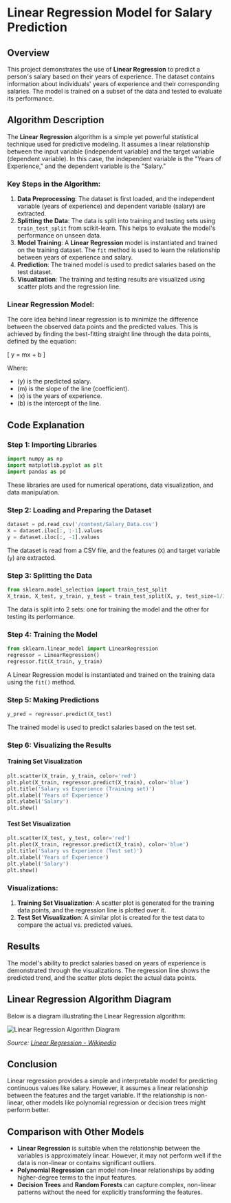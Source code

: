 
# Linear Regression Model for Salary Prediction

## Overview
This project demonstrates the use of **Linear Regression** to predict a person's salary based on their years of experience. The dataset contains information about individuals' years of experience and their corresponding salaries. The model is trained on a subset of the data and tested to evaluate its performance.

## Algorithm Description

The **Linear Regression** algorithm is a simple yet powerful statistical technique used for predictive modeling. It assumes a linear relationship between the input variable (independent variable) and the target variable (dependent variable). In this case, the independent variable is the "Years of Experience," and the dependent variable is the "Salary."

### Key Steps in the Algorithm:
1. **Data Preprocessing**: The dataset is first loaded, and the independent variable (years of experience) and dependent variable (salary) are extracted.
2. **Splitting the Data**: The data is split into training and testing sets using `train_test_split` from scikit-learn. This helps to evaluate the model's performance on unseen data.
3. **Model Training**: A **Linear Regression** model is instantiated and trained on the training dataset. The `fit` method is used to learn the relationship between years of experience and salary.
4. **Prediction**: The trained model is used to predict salaries based on the test dataset.
5. **Visualization**: The training and testing results are visualized using scatter plots and the regression line.

### Linear Regression Model:
The core idea behind linear regression is to minimize the difference between the observed data points and the predicted values. This is achieved by finding the best-fitting straight line through the data points, defined by the equation:

\[
y = mx + b
\]

Where:
- \(y\) is the predicted salary.
- \(m\) is the slope of the line (coefficient).
- \(x\) is the years of experience.
- \(b\) is the intercept of the line.

## Code Explanation

### Step 1: Importing Libraries
```python
import numpy as np
import matplotlib.pyplot as plt
import pandas as pd
```
These libraries are used for numerical operations, data visualization, and data manipulation.

### Step 2: Loading and Preparing the Dataset
```python
dataset = pd.read_csv('/content/Salary_Data.csv')
X = dataset.iloc[:, :-1].values
y = dataset.iloc[:, -1].values
```
The dataset is read from a CSV file, and the features (`X`) and target variable (`y`) are extracted.

### Step 3: Splitting the Data
```python
from sklearn.model_selection import train_test_split
X_train, X_test, y_train, y_test = train_test_split(X, y, test_size=1/3, random_state=0)
```
The data is split into 2 sets: one for training the model and the other for testing its performance.

### Step 4: Training the Model
```python
from sklearn.linear_model import LinearRegression
regressor = LinearRegression()
regressor.fit(X_train, y_train)
```
A Linear Regression model is instantiated and trained on the training data using the `fit()` method.

### Step 5: Making Predictions
```python
y_pred = regressor.predict(X_test)
```
The trained model is used to predict salaries based on the test set.

### Step 6: Visualizing the Results
#### Training Set Visualization
```python
plt.scatter(X_train, y_train, color='red')
plt.plot(X_train, regressor.predict(X_train), color='blue')
plt.title('Salary vs Experience (Training set)')
plt.xlabel('Years of Experience')
plt.ylabel('Salary')
plt.show()
```

#### Test Set Visualization
```python
plt.scatter(X_test, y_test, color='red')
plt.plot(X_train, regressor.predict(X_train), color='blue')
plt.title('Salary vs Experience (Test set)')
plt.xlabel('Years of Experience')
plt.ylabel('Salary')
plt.show()
```

### Visualizations:
1. **Training Set Visualization**: A scatter plot is generated for the training data points, and the regression line is plotted over it.
2. **Test Set Visualization**: A similar plot is created for the test data to compare the actual vs. predicted values.

## Results

The model's ability to predict salaries based on years of experience is demonstrated through the visualizations. The regression line shows the predicted trend, and the scatter plots depict the actual data points. 

## Linear Regression Algorithm Diagram

Below is a diagram illustrating the Linear Regression algorithm:

![Linear Regression Algorithm Diagram](https://upload.wikimedia.org/wikipedia/commons/3/3a/Linear_regression.svg)

*Source: [Linear Regression - Wikipedia](https://en.wikipedia.org/wiki/Linear_regression)*

## Conclusion
Linear regression provides a simple and interpretable model for predicting continuous values like salary. However, it assumes a linear relationship between the features and the target variable. If the relationship is non-linear, other models like polynomial regression or decision trees might perform better.

## Comparison with Other Models
- **Linear Regression** is suitable when the relationship between the variables is approximately linear. However, it may not perform well if the data is non-linear or contains significant outliers.
- **Polynomial Regression** can model non-linear relationships by adding higher-degree terms to the input features.
- **Decision Trees** and **Random Forests** can capture complex, non-linear patterns without the need for explicitly transforming the features.

